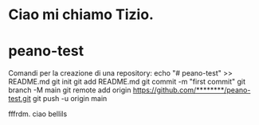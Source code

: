 # Ciao mi chiamo Tizio.
# peano-test

Comandi per la creazione di una repository:
echo "# peano-test" >> README.md
git init
git add README.md
git commit -m "first commit"
git branch -M main
git remote add origin https://github.com/********/peano-test.git
git push -u origin main


fffrdm.
ciao bellils
